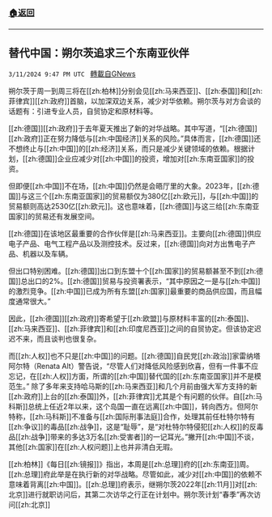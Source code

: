###  [:house:返回](README.md)
---


## 替代中国：朔尔茨追求三个东南亚伙伴
`3/11/2024 9:47 PM UTC ` [轉載自GNews](https://gnews.org/articles/2385395)

朔尔茨于周一到周三将在[[zh:柏林]]分别会见[[zh:马来西亚]]、[[zh:泰国]]和[[zh:菲律宾]][[zh:政府]]首脑，以加深双边关系，减少对华依赖。朔尔茨与对方会谈的话题有：引进专业人员，自贸协定和原材料等。

[[zh:德国]][[zh:政府]]于去年夏天推出了新的对华战略。其中写道，“[[zh:德国]][[zh:政府]]正在努力降低与[[zh:中国经济]]关系的风险。”具体而言，[[zh:德国]]还不想终止与[[zh:中国]]的[[zh:经济]]关系，而只是减少关键领域的依赖。根据计划，[[zh:德国]]企业应减少对[[zh:中国]]的投资，增加对[[zh:东南亚国家]]的投资。

但即便[[zh:中国]]不在场，[[zh:中国]]仍然是会晤厅里的大象。2023年，[[zh:德国]]与这三个[[zh:东南亚国家]]的贸易额仅为380亿[[zh:欧元]]，与[[zh:中国]]的贸易额则高达2530亿[[zh:欧元]]。这也意味着，[[zh:德国]]与这三给[[zh:东南亚国家]]的贸易还有发展空间。

[[zh:德国]]在该地区最重要的合作伙伴是[[zh:马来西亚]]。主要向[[zh:德国]]供应电子产品、电气工程产品以及测控技术。反过来，[[zh:德国]]向对方出售电子产品、机器以及车辆。

但出口特别困难。[[zh:德国]]出口到东盟十个[[zh:国家]]的贸易额甚至不到[[zh:德国]]总出口的2%。[[zh:德国]]贸易与投资署表示，“其中原因之一是与[[zh:中国]]的激烈竞争。[[zh:中国]]已成为所有东盟[[zh:国家]]最重要的商品供应国，而且幅度通常很大。”

因此，[[zh:德国]][[zh:政府]]寄希望于[[zh:欧盟]]与原材料丰富的[[zh:泰国]]、[[zh:马来西亚]]、[[zh:菲律宾]]和[[zh:印度尼西亚]]之间的自贸协定。但该协定迟迟不来，而且谈判也很复杂。

而[[zh:人权]]也不只是[[zh:中国]]的问题。[[zh:德国]]自民党[[zh:政治]]家雷纳塔阿尔特（Renata Alt）警告说，“尽管人们对降低风险感到欣喜，但有一件事不应忘记，在[[zh:人权]]方面，所谓的[[zh:中国]]替代国的[[zh:东南亚国家]]并不是模范生。” 除了多年来支持哈马斯的[[zh:马来西亚]]和几个月前由强大军方支持的新[[zh:政府]]上台的[[zh:泰国]]外，[[zh:菲律宾]]尤其是个有问题的伙伴。自[[zh:马科斯]]总统上任近2年以来，这个岛国一直在远离[[zh:中国]]，转向西方。但阿尔特称，[[zh:马科斯]]不准备与[[zh:国际刑事法庭]]合作，处理其前任杜特尔特有[[zh:争议]]的毒品[[zh:战争]]，这是“耻辱”，是“对杜特尔特侵犯[[zh:人权]]的反毒品[[zh:战争]]带来的多达3万名[[zh:受害者]]的一记耳光。”撇开[[zh:中国]]不谈，其他[[zh:国家]]在[[zh:人权问题]]上也并非清白无瑕。

[[zh:柏林]]《每日[[zh:镜报]]》指出，本周是[[zh:总理]]府的[[zh:东南亚]]周。[[zh:总理]]府此举是在执行新的对华战略。尽管如此，减少对[[zh:中国]]的依赖不意味着背离[[zh:中国]]。[[zh:总理]]府表示，继朔尔茨2022年[[zh:11月]]对[[zh:北京]]进行就职访问后，其第二次访华之行正在计划中。朔尔茨计划“春季”再次访问[[zh:北京]]
